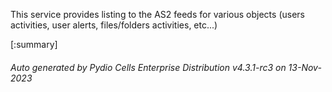 






This service provides listing to the AS2 feeds for various objects (users activities, user alerts, files/folders activities, etc...)

[:summary]

###### Auto generated by Pydio Cells Enterprise Distribution v4.3.1-rc3 on 13-Nov-2023
